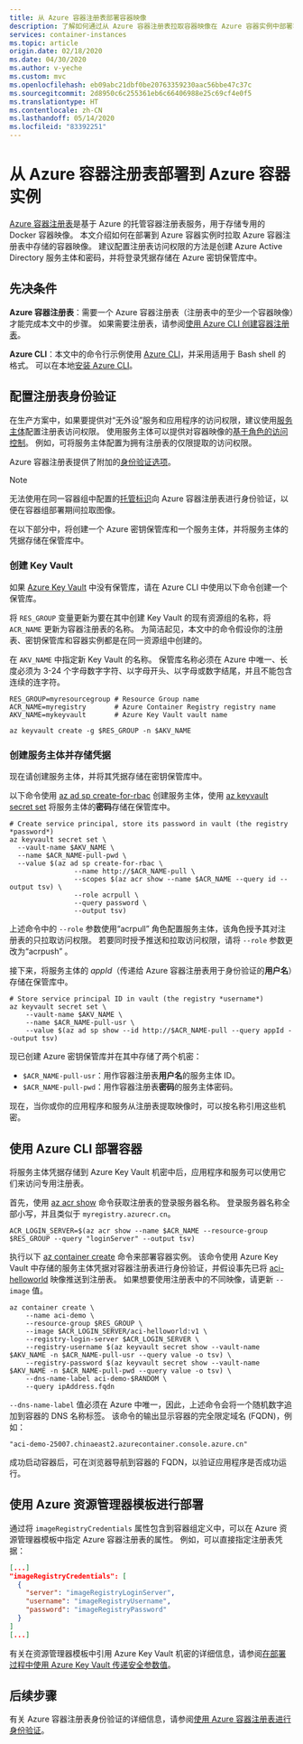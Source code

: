 ```yaml
---
title: 从 Azure 容器注册表部署容器映像
description: 了解如何通过从 Azure 容器注册表拉取容器映像在 Azure 容器实例中部署容器。
services: container-instances
ms.topic: article
origin.date: 02/18/2020
ms.date: 04/30/2020
ms.author: v-yeche
ms.custom: mvc
ms.openlocfilehash: eb09abc21dbf0be20763359230aac56bbe47c37c
ms.sourcegitcommit: 2d8950c6c255361eb6c66406988e25c69cf4e0f5
ms.translationtype: HT
ms.contentlocale: zh-CN
ms.lasthandoff: 05/14/2020
ms.locfileid: "83392251"
---
```

<!--Verified successfully-->
# <a name="deploy-to-azure-container-instances-from-azure-container-registry"></a>从 Azure 容器注册表部署到 Azure 容器实例

[Azure 容器注册表](../container-registry/container-registry-intro.md)是基于 Azure 的托管容器注册表服务，用于存储专用的 Docker 容器映像。 本文介绍如何在部署到 Azure 容器实例时拉取 Azure 容器注册表中存储的容器映像。 建议配置注册表访问权限的方法是创建 Azure Active Directory 服务主体和密码，并将登录凭据存储在 Azure 密钥保管库中。

## <a name="prerequisites"></a>先决条件

**Azure 容器注册表**：需要一个 Azure 容器注册表（注册表中的至少一个容器映像）才能完成本文中的步骤。 如果需要注册表，请参阅[使用 Azure CLI 创建容器注册表](../container-registry/container-registry-get-started-azure-cli.md)。

**Azure CLI**：本文中的命令行示例使用 [Azure CLI](https://docs.azure.cn/cli/?view=azure-cli-latest)，并采用适用于 Bash shell 的格式。 可以在本地[安装 Azure CLI](https://docs.azure.cn/cli/install-azure-cli?view=azure-cli-latest)。

<!--Not Available on [Azure Cloud Shell][cloud-shell-bash]-->

## <a name="configure-registry-authentication"></a>配置注册表身份验证

在生产方案中，如果要提供对“无外设”服务和应用程序的访问权限，建议使用[服务主体](../container-registry/container-registry-auth-service-principal.md)配置注册表访问权限。 使用服务主体可以提供对容器映像的[基于角色的访问控制](../container-registry/container-registry-roles.md)。 例如，可将服务主体配置为拥有注册表的仅限提取的访问权限。

Azure 容器注册表提供了附加的[身份验证选项](../container-registry/container-registry-authentication.md)。

> [!NOTE]
> 无法使用在同一容器组中配置的[托管标识](container-instances-managed-identity.md)向 Azure 容器注册表进行身份验证，以便在容器组部署期间拉取图像。

在以下部分中，将创建一个 Azure 密钥保管库和一个服务主体，并将服务主体的凭据存储在保管库中。 

### <a name="create-key-vault"></a>创建 Key Vault

如果 [Azure Key Vault](../key-vault/key-vault-overview.md) 中没有保管库，请在 Azure CLI 中使用以下命令创建一个保管库。

将 `RES_GROUP` 变量更新为要在其中创建 Key Vault 的现有资源组的名称，将 `ACR_NAME` 更新为容器注册表的名称。 为简洁起见，本文中的命令假设你的注册表、密钥保管库和容器实例都是在同一资源组中创建的。

在 `AKV_NAME` 中指定新 Key Vault 的名称。 保管库名称必须在 Azure 中唯一、长度必须为 3-24 个字母数字字符、以字母开头、以字母或数字结尾，并且不能包含连续的连字符。

```azurecli
RES_GROUP=myresourcegroup # Resource Group name
ACR_NAME=myregistry       # Azure Container Registry registry name
AKV_NAME=mykeyvault       # Azure Key Vault vault name

az keyvault create -g $RES_GROUP -n $AKV_NAME
```

### <a name="create-service-principal-and-store-credentials"></a>创建服务主体并存储凭据

现在请创建服务主体，并将其凭据存储在密钥保管库中。

以下命令使用 [az ad sp create-for-rbac][az-ad-sp-create-for-rbac] 创建服务主体，使用 [az keyvault secret set][az-keyvault-secret-set] 将服务主体的**密码**存储在保管库中。

```azurecli
# Create service principal, store its password in vault (the registry *password*)
az keyvault secret set \
  --vault-name $AKV_NAME \
  --name $ACR_NAME-pull-pwd \
  --value $(az ad sp create-for-rbac \
                --name http://$ACR_NAME-pull \
                --scopes $(az acr show --name $ACR_NAME --query id --output tsv) \
                --role acrpull \
                --query password \
                --output tsv)
```

上述命令中的 `--role` 参数使用“acrpull”  角色配置服务主体，该角色授予其对注册表的只拉取访问权限。 若要同时授予推送和拉取访问权限，请将 `--role` 参数更改为“acrpush”  。

接下来，将服务主体的 *appId*（传递给 Azure 容器注册表用于身份验证的**用户名**）存储在保管库中。

```azurecli
# Store service principal ID in vault (the registry *username*)
az keyvault secret set \
    --vault-name $AKV_NAME \
    --name $ACR_NAME-pull-usr \
    --value $(az ad sp show --id http://$ACR_NAME-pull --query appId --output tsv)
```

现已创建 Azure 密钥保管库并在其中存储了两个机密：

* `$ACR_NAME-pull-usr`：用作容器注册表**用户名**的服务主体 ID。
* `$ACR_NAME-pull-pwd`：用作容器注册表**密码**的服务主体密码。

现在，当你或你的应用程序和服务从注册表提取映像时，可以按名称引用这些机密。

## <a name="deploy-container-with-azure-cli"></a>使用 Azure CLI 部署容器

将服务主体凭据存储到 Azure Key Vault 机密中后，应用程序和服务可以使用它们来访问专用注册表。

首先，使用 [az acr show][az-acr-show] 命令获取注册表的登录服务器名称。 登录服务器名称全部小写，并且类似于 `myregistry.azurecr.cn`。

```azurecli
ACR_LOGIN_SERVER=$(az acr show --name $ACR_NAME --resource-group $RES_GROUP --query "loginServer" --output tsv)
```

执行以下 [az container create][az-container-create] 命令来部署容器实例。 该命令使用 Azure Key Vault 中存储的服务主体凭据对容器注册表进行身份验证，并假设事先已将 [aci-helloworld](container-instances-quickstart.md) 映像推送到注册表。 如果想要使用注册表中的不同映像，请更新 `--image` 值。

```azurecli
az container create \
    --name aci-demo \
    --resource-group $RES_GROUP \
    --image $ACR_LOGIN_SERVER/aci-helloworld:v1 \
    --registry-login-server $ACR_LOGIN_SERVER \
    --registry-username $(az keyvault secret show --vault-name $AKV_NAME -n $ACR_NAME-pull-usr --query value -o tsv) \
    --registry-password $(az keyvault secret show --vault-name $AKV_NAME -n $ACR_NAME-pull-pwd --query value -o tsv) \
    --dns-name-label aci-demo-$RANDOM \
    --query ipAddress.fqdn
```

`--dns-name-label` 值必须在 Azure 中唯一，因此，上述命令会将一个随机数字追加到容器的 DNS 名称标签。 该命令的输出显示容器的完全限定域名 (FQDN)，例如：

```output
"aci-demo-25007.chinaeast2.azurecontainer.console.azure.cn"
```

成功启动容器后，可在浏览器导航到容器的 FQDN，以验证应用程序是否成功运行。

## <a name="deploy-with-azure-resource-manager-template"></a>使用 Azure 资源管理器模板进行部署

通过将 `imageRegistryCredentials` 属性包含到容器组定义中，可以在 Azure 资源管理器模板中指定 Azure 容器注册表的属性。 例如，可以直接指定注册表凭据：

```JSON
[...]
"imageRegistryCredentials": [
  {
    "server": "imageRegistryLoginServer",
    "username": "imageRegistryUsername",
    "password": "imageRegistryPassword"
  }
]
[...]
```

<!--Not Available on [Resource Manager template reference](https://docs.microsoft.com/azure/templates/Microsoft.ContainerInstance/2018-10-01/containerGroups)-->

有关在资源管理器模板中引用 Azure Key Vault 机密的详细信息，请参阅[在部署过程中使用 Azure Key Vault 传递安全参数值](../azure-resource-manager/templates/key-vault-parameter.md)。

<!--Not Available on ## Deploy with Azure portal-->
<!--The Run Instance submenu is uneable -->

## <a name="next-steps"></a>后续步骤

有关 Azure 容器注册表身份验证的详细信息，请参阅[使用 Azure 容器注册表进行身份验证](../container-registry/container-registry-authentication.md)。

<!-- IMAGES -->

[acr-create-deeplink]: ./media/container-instances-using-azure-container-registry/acr-create-deeplink.png
[aci-detailsview]: ./media/container-instances-using-azure-container-registry/aci-detailsview.png
[acr-runinstance-contextmenu]: ./media/container-instances-using-azure-container-registry/acr-runinstance-contextmenu.png

<!-- LINKS - External -->

[cloud-shell-bash]: https://shell.azure.com/bash
[cloud-shell-try-it]: https://shell.azure.com/powershell

<!-- LINKS - Internal -->

[az-acr-show]: https://docs.azure.cn/cli/acr?view=azure-cli-latest#az-acr-show
[az-ad-sp-create-for-rbac]: https://docs.azure.cn/cli/ad/sp?view=azure-cli-latest#az-ad-sp-create-for-rbac
[az-container-create]: https://docs.microsoft.com/cli/azure/container?view=azure-cli-latest#az-container-create
[az-keyvault-secret-set]: https://docs.azure.cn/cli/keyvault/secret?view=azure-cli-latest#az-keyvault-secret-set

<!-- Update_Description: update meta properties, wording update, update link -->